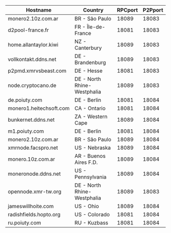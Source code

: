 Hostname | Country | RPCport | P2Pport
--- | --- | --- | ---
monero2.10z.com.ar | BR - São Paulo | 18089 | 18083
d2pool-france.fr | FR - Île-de-France | 18081 | 18083
home.allantaylor.kiwi | NZ - Canterbury | 18089 | 18083
vollkontakt.ddns.net | DE - Brandenburg | 18089 | 18083
p2pmd.xmrvsbeast.com | DE - Hesse | 18081 | 18083
node.cryptocano.de | DE - North Rhine-Westphalia | 18089 | 18083
de.poiuty.com | DE - Berlin | 18081 | 18084
monero1.heitechsoft.com | CA - Ontario | 18081 | 18084
bunkernet.ddns.net | ZA - Western Cape | 18089 | 18084
m1.poiuty.com | DE - Berlin | 18081 | 18084
monero2.10z.com.ar | BR - São Paulo | 18089 | 18084
xmrnode.facspro.net | US - Nebraska | 18089 | 18084
monero.10z.com.ar | AR - Buenos Aires F.D. | 18089 | 18084
moneronode.ddns.net | US - Pennsylvania | 18089 | 18084
opennode.xmr-tw.org | DE - North Rhine-Westphalia | 18089 | 18083
jameswillhoite.com | US - Ohio | 18089 | 18084
radishfields.hopto.org | US - Colorado | 18081 | 18084
ru.poiuty.com | RU - Kuzbass | 18081 | 18084
